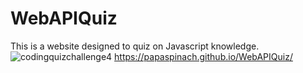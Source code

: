 # WebAPIQuiz
This is a website designed to quiz on Javascript knowledge.
![codingquizchallenge4](https://github.com/PapaSpinach/WebAPIQuiz/assets/146040691/0ed0d63a-c13f-420f-8c2b-77491e53fc1a)
https://papaspinach.github.io/WebAPIQuiz/
